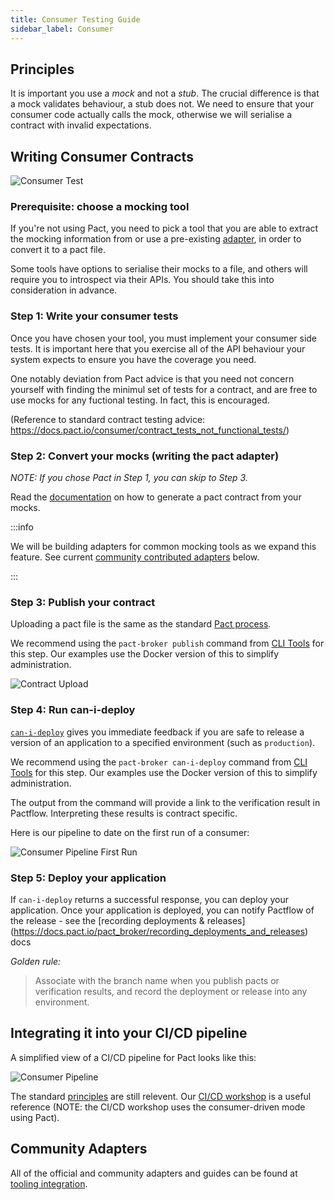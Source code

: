 ```yaml
---
title: Consumer Testing Guide
sidebar_label: Consumer
---
```


## Principles

It is important you use a _mock_ and not a _stub_. The crucial difference is that a mock validates behaviour, a stub does not. We need to ensure that your consumer code actually calls the mock, otherwise we will serialise a contract with invalid expectations.

## Writing Consumer Contracts

![Consumer Test](/workshops/bi-directional/1-bi-directional-consumer-testing-scope.png "Consumer Test")

### Prerequisite: choose a mocking tool

If you're not using Pact, you need to pick a tool that you are able to extract the mocking information from or use a pre-existing [adapter](#community-adapters), in order to convert it to a pact file.

Some tools have options to serialise their mocks to a file, and others will require you to introspect via their APIs. You should take this into consideration in advance.

### Step 1: Write your consumer tests

Once you have chosen your tool, you must implement your consumer side tests. It is important here that you exercise all of the API behaviour your system expects to ensure you have the coverage you need.

One notably deviation from Pact advice is that you need not concern yourself with finding the minimul set of tests for a contract, and are free to use mocks for any fuctional testing. In fact, this is encouraged.

(Reference to standard contract testing advice: <https://docs.pact.io/consumer/contract_tests_not_functional_tests/>)

### Step 2: Convert your mocks (writing the pact adapter)

_NOTE: If you chose Pact in Step 1, you can skip to Step 3._

Read the [documentation](./contracts/pact) on how to generate a pact contract from your mocks.

:::info

We will be building adapters for common mocking tools as we expand this feature. See current [community contributed adapters](#community-adapters) below.

:::

### Step 3: Publish your contract

Uploading a pact file is the same as the standard [Pact process](https://docs.pact.io/pact_broker/publishing_and_retrieving_pacts/).

We recommend using the `pact-broker publish` command from [CLI Tools](https://docs.pact.io/implementation_guides/cli/#distributions) for this step. Our examples use the Docker version of this to simplify administration.

![Contract Upload](/workshops/bi-directional/1-bi-directional-how_it_works_overview.png "Contract Upload")

### Step 4: Run can-i-deploy

[`can-i-deploy`](https://docs.pact.io/pact_broker/can_i_deploy/) gives you immediate feedback if you are safe to release a version of an application to a specified environment (such as `production`).

We recommend using the `pact-broker can-i-deploy` command from [CLI Tools](https://docs.pact.io/implementation_guides/cli/#distributions) for this step. Our examples use the Docker version of this to simplify administration.

The output from the command will provide a link to the verification result in Pactflow. Interpreting these results is contract specific.

Here is our pipeline to date on the first run of a consumer:

![Consumer Pipeline First Run](/workshops/bi-directional/2-bi-directional-consumer-pipeline-first-run.png "Consumer Pipeline First Run")

### Step 5: Deploy your application

If `can-i-deploy` returns a successful response, you can deploy your application. Once your application is deployed, you can notify Pactflow of the release - see the [recording deployments & releases] (<https://docs.pact.io/pact_broker/recording_deployments_and_releases>) docs

_Golden rule:_

> Associate with the branch name when you publish pacts or verification results, and record the deployment or release into any environment.

## Integrating it into your CI/CD pipeline

A simplified view of a CI/CD pipeline for Pact looks like this:

![Consumer Pipeline](/workshops/bi-directional/3-bi-directional-consumer-pipeline-deployed.png "Consumer Pipeline")

The standard [principles](https://docs.pact.io/pact_nirvana) are still relevent. Our [CI/CD workshop](/docs/workshops/ci-cd) is a useful reference (NOTE: the CI/CD workshop uses the consumer-driven mode using Pact).

## Community Adapters

All of the official and community adapters and guides can be found at [tooling integration](/docs/bi-directional-contract-testing/tools).
